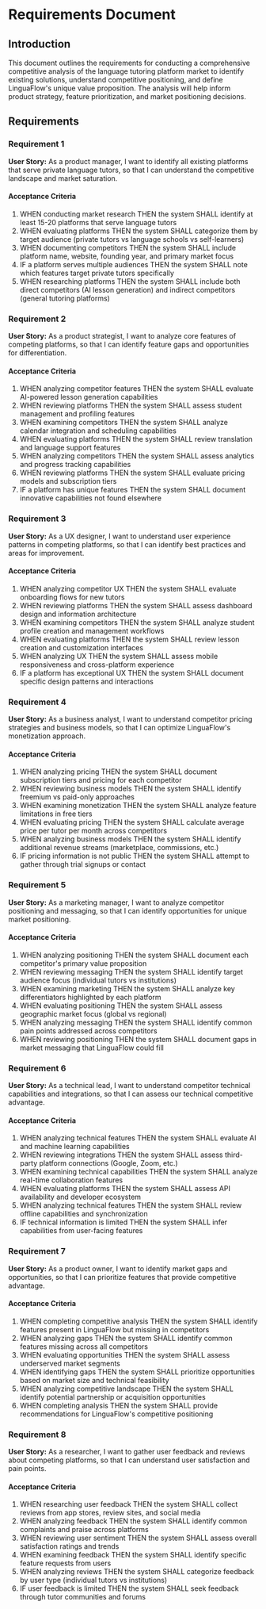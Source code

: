 # Requirements Document

## Introduction

This document outlines the requirements for conducting a comprehensive competitive analysis of the language tutoring platform market to identify existing solutions, understand competitive positioning, and define LinguaFlow's unique value proposition. The analysis will help inform product strategy, feature prioritization, and market positioning decisions.

## Requirements

### Requirement 1

**User Story:** As a product manager, I want to identify all existing platforms that serve private language tutors, so that I can understand the competitive landscape and market saturation.

#### Acceptance Criteria

1. WHEN conducting market research THEN the system SHALL identify at least 15-20 platforms that serve language tutors
2. WHEN evaluating platforms THEN the system SHALL categorize them by target audience (private tutors vs language schools vs self-learners)
3. WHEN documenting competitors THEN the system SHALL include platform name, website, founding year, and primary market focus
4. IF a platform serves multiple audiences THEN the system SHALL note which features target private tutors specifically
5. WHEN researching platforms THEN the system SHALL include both direct competitors (AI lesson generation) and indirect competitors (general tutoring platforms)

### Requirement 2

**User Story:** As a product strategist, I want to analyze core features of competing platforms, so that I can identify feature gaps and opportunities for differentiation.

#### Acceptance Criteria

1. WHEN analyzing competitor features THEN the system SHALL evaluate AI-powered lesson generation capabilities
2. WHEN reviewing platforms THEN the system SHALL assess student management and profiling features
3. WHEN examining competitors THEN the system SHALL analyze calendar integration and scheduling capabilities
4. WHEN evaluating platforms THEN the system SHALL review translation and language support features
5. WHEN analyzing competitors THEN the system SHALL assess analytics and progress tracking capabilities
6. WHEN reviewing platforms THEN the system SHALL evaluate pricing models and subscription tiers
7. IF a platform has unique features THEN the system SHALL document innovative capabilities not found elsewhere

### Requirement 3

**User Story:** As a UX designer, I want to understand user experience patterns in competing platforms, so that I can identify best practices and areas for improvement.

#### Acceptance Criteria

1. WHEN analyzing competitor UX THEN the system SHALL evaluate onboarding flows for new tutors
2. WHEN reviewing platforms THEN the system SHALL assess dashboard design and information architecture
3. WHEN examining competitors THEN the system SHALL analyze student profile creation and management workflows
4. WHEN evaluating platforms THEN the system SHALL review lesson creation and customization interfaces
5. WHEN analyzing UX THEN the system SHALL assess mobile responsiveness and cross-platform experience
6. IF a platform has exceptional UX THEN the system SHALL document specific design patterns and interactions

### Requirement 4

**User Story:** As a business analyst, I want to understand competitor pricing strategies and business models, so that I can optimize LinguaFlow's monetization approach.

#### Acceptance Criteria

1. WHEN analyzing pricing THEN the system SHALL document subscription tiers and pricing for each competitor
2. WHEN reviewing business models THEN the system SHALL identify freemium vs paid-only approaches
3. WHEN examining monetization THEN the system SHALL analyze feature limitations in free tiers
4. WHEN evaluating pricing THEN the system SHALL calculate average price per tutor per month across competitors
5. WHEN analyzing business models THEN the system SHALL identify additional revenue streams (marketplace, commissions, etc.)
6. IF pricing information is not public THEN the system SHALL attempt to gather through trial signups or contact

### Requirement 5

**User Story:** As a marketing manager, I want to analyze competitor positioning and messaging, so that I can identify opportunities for unique market positioning.

#### Acceptance Criteria

1. WHEN analyzing positioning THEN the system SHALL document each competitor's primary value proposition
2. WHEN reviewing messaging THEN the system SHALL identify target audience focus (individual tutors vs institutions)
3. WHEN examining marketing THEN the system SHALL analyze key differentiators highlighted by each platform
4. WHEN evaluating positioning THEN the system SHALL assess geographic market focus (global vs regional)
5. WHEN analyzing messaging THEN the system SHALL identify common pain points addressed across competitors
6. WHEN reviewing positioning THEN the system SHALL document gaps in market messaging that LinguaFlow could fill

### Requirement 6

**User Story:** As a technical lead, I want to understand competitor technical capabilities and integrations, so that I can assess our technical competitive advantage.

#### Acceptance Criteria

1. WHEN analyzing technical features THEN the system SHALL evaluate AI and machine learning capabilities
2. WHEN reviewing integrations THEN the system SHALL assess third-party platform connections (Google, Zoom, etc.)
3. WHEN examining technical capabilities THEN the system SHALL analyze real-time collaboration features
4. WHEN evaluating platforms THEN the system SHALL assess API availability and developer ecosystem
5. WHEN analyzing technical features THEN the system SHALL review offline capabilities and synchronization
6. IF technical information is limited THEN the system SHALL infer capabilities from user-facing features

### Requirement 7

**User Story:** As a product owner, I want to identify market gaps and opportunities, so that I can prioritize features that provide competitive advantage.

#### Acceptance Criteria

1. WHEN completing competitive analysis THEN the system SHALL identify features present in LinguaFlow but missing in competitors
2. WHEN analyzing gaps THEN the system SHALL identify common features missing across all competitors
3. WHEN evaluating opportunities THEN the system SHALL assess underserved market segments
4. WHEN identifying gaps THEN the system SHALL prioritize opportunities based on market size and technical feasibility
5. WHEN analyzing competitive landscape THEN the system SHALL identify potential partnership or acquisition opportunities
6. WHEN completing analysis THEN the system SHALL provide recommendations for LinguaFlow's competitive positioning

### Requirement 8

**User Story:** As a researcher, I want to gather user feedback and reviews about competing platforms, so that I can understand user satisfaction and pain points.

#### Acceptance Criteria

1. WHEN researching user feedback THEN the system SHALL collect reviews from app stores, review sites, and social media
2. WHEN analyzing feedback THEN the system SHALL identify common complaints and praise across platforms
3. WHEN reviewing user sentiment THEN the system SHALL assess overall satisfaction ratings and trends
4. WHEN examining feedback THEN the system SHALL identify specific feature requests from users
5. WHEN analyzing reviews THEN the system SHALL categorize feedback by user type (individual tutors vs institutions)
6. IF user feedback is limited THEN the system SHALL seek feedback through tutor communities and forums
